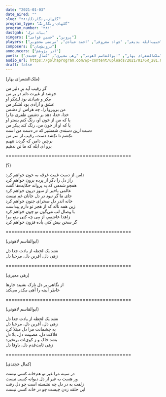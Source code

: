```yaml
---
date: "2021-01-03"
date_aired: ""
slug: "گلهای-رنگارنگ/۲۸۱"
program_type: "گلهای-رنگارنگ"
program_number: '۲۸۱'
dastgah: 'بیات ترک'
singers: ["پروین", "حسین قوامی"]
players: ["پرویز یاحقی", "حبیب‌الله بدیعی", "جواد معروفی", "احمد عبادی", "مرتضی محجوبی"]
composers: ["درویش‌خان"]
announcers: ["آذر پژوهش"]
poets: ["ملک‌الشعرای بهار", "ابوالقاسم لاهوتی", "رهی معیری", "کمال خجندی"]
audio_url: https://golhaprogram.com/wp-content/uploads/2021/01/GR_281.mp3
draft: false
---
```


(ملک‌الشعرای بهار)  

گر رقیب آید برِ دلبر من  
جوشد از غیرت دلم در بر من  
مکر و شیادی بود لشکر او  
عشق و آزادی بود لشکر من  
من بی‌پروا را، چه هراس از دشمن  
خدا، خدا، دهد بر دشمن ظفری ما را  
یا که من از خون او، رنگ کنم بستر او  
یا که او از خون من، رنگ کند پیکر من  
دست ازین دسته‌ی شمشیر که در دست من است  
نکِشم تا نکِشد دست، رقیب از سر من  
برچین دامن که گردن ننهیم  
برو ای ابله که ما تن ندهیم  

============================================  

(؟)  

دامن از دست غمت غرقه به خون خواهم کرد  
راز دل را دگر از پرده برون خواهم کرد  
همچو شمعی که به پروانه حکایت‌ها گفت  
عالمی باخبر از سوز درون خواهم کرد  
جای ما گر نبود در دل جانان غم نیست  
خانه اندر دل صحرای جنون خواهم کرد  
زین همه ناله که از هجر تو دارم پیداست  
با وصال لب می‌گون تو چون خواهم کرد  
زاهدا عاشقم، از مِی چه کنی منع مرا  
گر سخن بیش کنی باده فزون خواهم کرد  

============================================  

(ابوالقاسم لاهوتی)  

نشد یک لحظه از یادت جدا دل  
زهی دل، آفرین دل، مرحبا دل  

============================================  

(رهی معیری)  

از نگاهی بر دل نازک نشیند خارها  
خاطر آیینه را آهی مکدر می‌کند  

============================================  

(ابوالقاسم لاهوتی)  

نشد یک لحظه از یادت جدا دل  
زهی دل، آفرین دل، مرحبا دل  
به چشمانت مرا دل مبتلا کرد  
فلاکت دل، مصیبت دل، بلا دل  
بشد خاک و ز کوی‌ات برنخیزد  
زهی ثابت‌قدم دل، باوفا دل  

============================================  

(کمال خجندی)  

در سینه مرا غیر تو هم‌خانه کسی نیست  
ور هست به غیر از دل دیوانه کسی نیست  
زلفت به در دل چه نشسته است چو دل رفت  
این حلقه زدن چیست چو در خانه کسی نیست  
